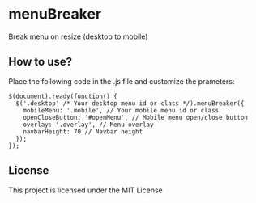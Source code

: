 # menuBreaker

Break menu on resize (desktop to mobile)

## How to use?

Place the following code in the .js file and customize the prameters:

```
$(document).ready(function() {
  $('.desktop' /* Your desktop menu id or class */).menuBreaker({
    mobileMenu: '.mobile', // Your mobile menu id or class
    openCloseButton: '#openMenu', // Mobile menu open/close button
    overlay: '.overlay', // Menu overlay
    navbarHeight: 70 // Navbar height
  });
});
```

## License

This project is licensed under the MIT License
